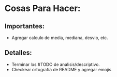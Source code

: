 # Cosas Para Hacer:

## Importantes:

- Agregar calculo de media, mediana, desvio, etc.

## Detalles:

- Terminar los #TODO de analisis/descriptivo.
- Checkear ortografía de README y agregar emojis.
